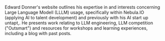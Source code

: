 Edward Donner's website outlines his expertise in and interests concerning Large Language Modell (LLLM) usage, specifically within Nebula.IO (applying AI to talent development) and previously with his AI start up untapt,. He presents work relating to LLM engineering, LLM competition ("Outsmart") and resources for workshops and learning experiences, including a blog with past posts.